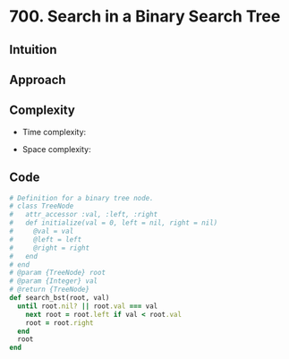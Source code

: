 # 700. Search in a Binary Search Tree

## Intuition

## Approach
<!-- Describe your approach to solving the problem. -->

## Complexity

- Time complexity:
<!-- Add your time complexity here, e.g. $$O(n)$$ -->

- Space complexity:
<!-- Add your space complexity here, e.g. $$O(n)$$ -->

## Code

```ruby
# Definition for a binary tree node.
# class TreeNode
#   attr_accessor :val, :left, :right
#   def initialize(val = 0, left = nil, right = nil)
#     @val = val
#     @left = left
#     @right = right
#   end
# end
# @param {TreeNode} root
# @param {Integer} val
# @return {TreeNode}
def search_bst(root, val)
  until root.nil? || root.val === val
    next root = root.left if val < root.val
    root = root.right
  end
  root
end
```
